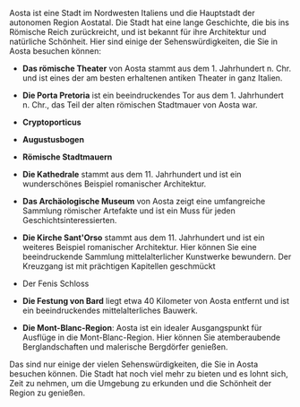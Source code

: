 Aosta ist eine Stadt im Nordwesten Italiens und die Hauptstadt der autonomen Region Aostatal. 
Die Stadt hat eine lange Geschichte, die bis ins Römische Reich zurückreicht, 
und ist bekannt für ihre Architektur und natürliche Schönheit. 
Hier sind einige der Sehenswürdigkeiten, die Sie in Aosta besuchen können:

* **Das römische Theater** von Aosta stammt aus dem 1. Jahrhundert n. Chr. 
und ist eines der am besten erhaltenen antiken Theater in ganz Italien.

* **Die Porta Pretoria** ist ein beeindruckendes Tor aus dem 1. Jahrhundert n. Chr., 
das Teil der alten römischen Stadtmauer von Aosta war.

* **Cryptoporticus**

* **Augustusbogen**

* **Römische Stadtmauern** 

* **Die Kathedrale** stammt aus dem 11. Jahrhundert und ist ein wunderschönes Beispiel 
romanischer Architektur.

* **Das Archäologische Museum** von Aosta zeigt eine umfangreiche Sammlung römischer Artefakte 
und ist ein Muss für jeden Geschichtsinteressierten.

* **Die Kirche Sant'Orso** stammt aus dem 11. Jahrhundert und ist ein weiteres Beispiel romanischer Architektur. 
Hier können Sie eine beeindruckende Sammlung mittelalterlicher Kunstwerke bewundern. 
Der Kreuzgang ist mit prächtigen Kapitellen geschmückt

* Der Fenis Schloss

* **Die Festung von Bard** liegt etwa 40 Kilometer von Aosta entfernt
  und ist ein beeindruckendes mittelalterliches Bauwerk.

* **Die Mont-Blanc-Region**: Aosta ist ein idealer Ausgangspunkt für Ausflüge in die Mont-Blanc-Region.
  Hier können Sie atemberaubende Berglandschaften und malerische Bergdörfer genießen.


Das sind nur einige der vielen Sehenswürdigkeiten, die Sie in Aosta besuchen können. 
Die Stadt hat noch viel mehr zu bieten und es lohnt sich, Zeit zu nehmen, um die Umgebung zu erkunden 
und die Schönheit der Region zu genießen.


